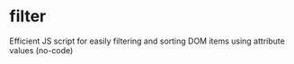 # filter
Efficient JS script for easily filtering and sorting DOM items using attribute values (no-code)
